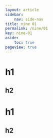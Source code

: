 ```yaml
---
layout: article
sidebar: 
    nav: side-nav
title: nine 01
permalink: /nine/01
key: nine-01
aside:
    toc: true
pageview: true
---
```


# h1

## h2

# h1
## h2